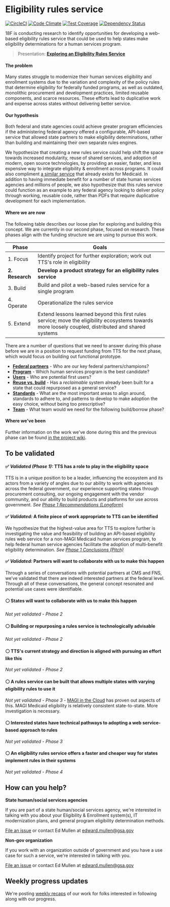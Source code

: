# Eligibility rules service

[![CircleCI](https://circleci.com/gh/18F/eligibility-rules-service.svg?style=svg)](https://circleci.com/gh/18F/eligibility-rules-service)
[![Code Climate](https://codeclimate.com/github/18F/eligibility-rules-service/badges/gpa.svg)](https://codeclimate.com/github/18F/eligibility-rules-service)
[![Test Coverage](https://codeclimate.com/github/18F/eligibility-rules-service/badges/coverage.svg)](https://codeclimate.com/github/18F/eligibility-rules-service/coverage)
[![Dependency Status](https://gemnasium.com/badges/github.com/18F/eligibility-rules-service.svg)](https://gemnasium.com/github.com/18F/eligibility-rules-service)

18F is conducting research to identify opportunities for developing a web-based eligibility rules service that could be used to help states make eligibility determinations for a human services program.

> Presentation: **[Exploring an Eligibility Rules Service](https://github.com/18F/eligibility-rules-service/files/1643282/eligibility-rules-service-explanation.pdf)**

#### The problem

Many states struggle to modernize their human services eligibility and enrollment systems due to the variation and complexity of the policy rules that determine eligibility for federally funded programs, as well as outdated, monolithic procurement and development practices, limited reusable components, and scarce resources. These efforts lead to duplicative work and expense across states without delivering better service.

#### Our hypothesis

Both federal and state agencies could achieve greater program efficiencies if the administering federal agency offered a configurable, API-based service that allowed state partners to make eligibility determinations, rather than building and maintaining their own separate rules engines.

We hypothesize that creating a new rules service could help shift the space towards increased modularity, reuse of shared services, and adoption of modern, open source technologies, by providing an easier, faster, and less expensive way to integrate eligibility & enrollment across programs. It could also compliment [a similar service](https://www.medicaideligibilityapi.org/#/application) that already exists for Medicaid. In addition to having immediate benefit for a number of state human services agencies and millions of people, we also hypothesize that this rules service could function as an example to any federal agency looking to deliver policy through working, reusable code, rather than PDFs that require duplicative development for each implementation.

#### Where we are now

The following table describes our loose plan for exploring and building this concept. We are currently in our second phase,  focused on research. These phases align with the funding structure we are using to pursue this work.

| Phase | Goals |
| ------------- | ------------- |
| 1. Focus  | Identify project for further exploration; work out TTS's role in eligibility |
| **2. Research**  | **Develop a product strategy for an eligibility rules service** |
| 3. Build  | Build and pilot a web-based rules service for a single program |
| 4. Operate  | Operationalize the rules service |
| 5. Extend  | Extend lessons learned beyond this first rules service; move the eligibility ecosystems towards more loosely coupled, distributed and shared systems |

There are a number of questions that we need to answer during this phase before we are in a position to request funding from TTS for the next phase, which would focus on building out functional prototype.

- **[Federal partners](https://github.com/18F/eligibility-rules-service/issues/13)** - Who are our key federal partners/champions?
- **[Program](https://github.com/18F/eligibility-rules-service/issues/14)** - Which human services program is the best candidate?
- **[Users](https://github.com/18F/eligibility-rules-service/issues/15)** - Who are potential first users?
- **[Reuse vs. build](https://github.com/18F/eligibility-rules-service/issues/16)** - Has a _reclaimable_ system already been built for a state that could repurposed as a general service?
- **[Standards](https://github.com/18F/eligibility-rules-service/issues/17)** - What are the most important areas to align around, standards to adhere to, and patterns to develop to make adoption the easy choice, without being too prescriptive?
- **[Team](https://github.com/18F/eligibility-rules-service/issues/18)** - What team would we need for the following build/borrow phase?

#### Where we've been

Further information on the work we've done during this and the previous phase can be found [in the project wiki](https://github.com/18F/eligibility-rules-service/wiki).

## To be validated

#### :white_check_mark: _Validated (Phase 1):_ TTS has a role to play in the eligibility space
TTS is in a unique position to be a leader, influencing the ecosystem and its actors from a variety of angles due to our ability to work with agencies across the federal government, our experience supporting states through procurement consulting, our ongoing engagement with the vendor community, and our ability to build products and platforms for use across government. _See [Phase 1 Recommendations (Longform)](https://github.com/18F/eligibility-rules-service/wiki/Phase-1-Recommendations-:-Longform)_

#### :white_check_mark: _Validated:_ A finite piece of work appropriate to TTS can be identified
We hypothesize that the highest-value area for TTS to explore further is investigating the value and feasibility of building an API-based eligibility rules web service for a non-MAGI Medicaid human services program, to help federal human service agencies facilitate the adoption of multi-benefit eligibility determination. _See [Phase 1 Conclusions (Pitch)](https://github.com/18F/eligibility-rules-service/wiki/Phase-1-Recommendations-:-Pitch)_

#### :white_check_mark: _Validated:_ Partners will want to collaborate with us to make this happen
Through a series of conversations with potential partners at CMS and FNS, we’ve validated that there are indeed interested partners at the federal level. Through all of these conversations, the general concept resonated and potential use cases were identifiable.

#### :white_circle: States will want to collaborate with us to make this happen
_Not yet validated - Phase 2_

#### :white_circle: Building or repurposing a rules service is technologically advisable
_Not yet validated - Phase 2_

#### :white_circle: TTS's current strategy and direction is aligned with pursuing an effort like this
_Not yet validated - Phase 2_

#### :white_circle: A rules service can be built that allows multiple states with varying eligibility rules to use it
_Not yet validated - Phase 3_ - [MAGI in the Cloud](https://www.medicaideligibilityapi.org/#/application) has proven out aspects of this. MAGI Medicaid eligibility is relatively consistent state-to-state. More investigation is necessary.

#### :white_circle: Interested states have technical pathways to adopting a web service-based approach to rules
_Not yet validated - Phase 3_

#### :white_circle: An eligibility rules service offers a faster and cheaper way for states implement rules in their systems
_Not yet validated - Phase 4_


## How can you help?

**State human/social services agencies**

If you are part of a state human/social services agency, we're interested in talking with you about your Eligibility & Enrollment system(s), IT modernization plans, and general program eligibility determination methods.

[File an issue](https://github.com/18F/eligibility-rules-service-exemplar-research/issues) or contact Ed Mullen at edward.mullen@gsa.gov

**Non-gov organization**

If you work with an organization outside of government and you have a use case for such a service, we're interested in talking with you.

[File an issue](https://github.com/18F/eligibility-rules-service-exemplar-research/issues) or contact Ed Mullen at edward.mullen@gsa.gov

## Weekly progress updates

We're posting [weekly recaps](https://github.com/18F/eligibility-rules-service/wiki/Weekly-recaps) of our work for folks interested in following along with our progress.
